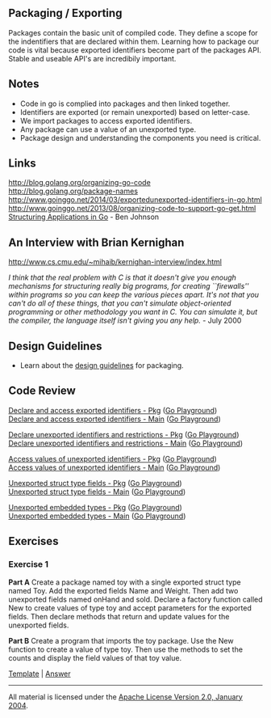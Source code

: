 ## Packaging / Exporting

Packages contain the basic unit of compiled code. They define a scope for the indentifiers that are declared within them. Learning how to package our code is vital because exported identifiers become part of the packages API. Stable and useable API's are incredibily important.

## Notes

* Code in go is complied into packages and then linked together.
* Identifiers are exported (or remain unexported) based on letter-case.
* We import packages to access exported identifiers.
* Any package can use a value of an unexported type.
* Package design and understanding the components you need is critical.

## Links

http://blog.golang.org/organizing-go-code  
http://blog.golang.org/package-names  
http://www.goinggo.net/2014/03/exportedunexported-identifiers-in-go.html  
http://www.goinggo.net/2013/08/organizing-code-to-support-go-get.html  
[Structuring Applications in Go](https://medium.com/@benbjohnson/structuring-applications-in-go-3b04be4ff091#.xc85lg2kf) - Ben Johnson  

## An Interview with Brian Kernighan

http://www.cs.cmu.edu/~mihaib/kernighan-interview/index.html

_I think that the real problem with C is that it doesn't give you enough mechanisms for structuring really big programs, for creating ``firewalls'' within programs so you can keep the various pieces apart. It's not that you can't do all of these things, that you can't simulate object-oriented programming or other methodology you want in C. You can simulate it, but the compiler, the language itself isn't giving you any help._ - July 2000

## Design Guidelines

* Learn about the [design guidelines](../../../reading/design_guidelines.md#package-oriented-design) for packaging.

## Code Review

[Declare and access exported identifiers - Pkg](example1/counters/counters.go) ([Go Playground](https://play.golang.org/p/Sb_G1kcn_7))  
[Declare and access exported identifiers - Main](example1/example1.go) ([Go Playground](https://play.golang.org/p/LkIRp4J93P))  

[Declare unexported identifiers and restrictions - Pkg](example2/counters/counters.go) ([Go Playground](https://play.golang.org/p/bb4TcZNXwl))  
[Declare unexported identifiers and restrictions - Main](example2/example2.go) ([Go Playground](https://play.golang.org/p/eeH_xXlbwB))  

[Access values of unexported identifiers - Pkg](example3/counters/counters.go) ([Go Playground](https://play.golang.org/p/9cjS2FESNH))  
[Access values of unexported identifiers - Main](example3/example3.go) ([Go Playground](https://play.golang.org/p/eEEBo_qlrt))  

[Unexported struct type fields - Pkg](example4/users/users.go) ([Go Playground](https://play.golang.org/p/O9hleQ18dT))  
[Unexported struct type fields - Main](example4/example4.go) ([Go Playground](https://play.golang.org/p/GRC2z6VvxN))  

[Unexported embedded types - Pkg](example5/users/users.go) ([Go Playground](https://play.golang.org/p/RWpldbVNJe))  
[Unexported embedded types - Main](example5/example5.go) ([Go Playground](https://play.golang.org/p/yts2fe36ay))  

## Exercises

### Exercise 1
**Part A** Create a package named toy with a single exported struct type named Toy. Add the exported fields Name and Weight. Then add two unexported fields named onHand and sold. Declare a factory function called New to create values of type toy and accept parameters for the exported fields. Then declare methods that return and update values for the unexported fields.

**Part B** Create a program that imports the toy package. Use the New function to create a value of type toy. Then use the methods to set the counts and display the field values of that toy value.

[Template](exercises/template1) |
[Answer](exercises/exercise1)
___
All material is licensed under the [Apache License Version 2.0, January 2004](http://www.apache.org/licenses/LICENSE-2.0).
